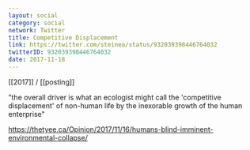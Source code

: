 ```yaml
---
layout: social
category: social
network: Twitter
title: Competitive Displacement
link: https://twitter.com/steinea/status/932039398446764032
twitterID: 932039398446764032
date: 2017-11-18
---
```


[[2017]] / [[posting]]

"the overall driver is what an ecologist might call the 'competitive displacement' of non-human life by the inexorable growth of the human enterprise"

<https://thetyee.ca/Opinion/2017/11/16/humans-blind-imminent-environmental-collapse/>
